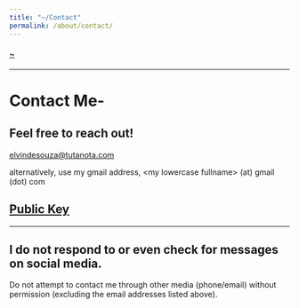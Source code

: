 ```yaml
---
title: "~/Contact"
permalink: /about/contact/
---
```


#### [~](../README.md)

---

# Contact Me-

## Feel free to reach out!

[elvindesouza@tutanota.com](mailto:elvindesouza@tutanota.com)

alternatively, use my gmail address, \<my lowercase fullname\> (at) gmail (dot) com

## [Public Key](https://github.com/elvindsouza/elvindsouza/blob/master/public-key.gpg)

---

## I do not respond to or even check for messages on social media.

Do not attempt to contact me through other media (phone/email) without permission (excluding the email addresses listed above).
